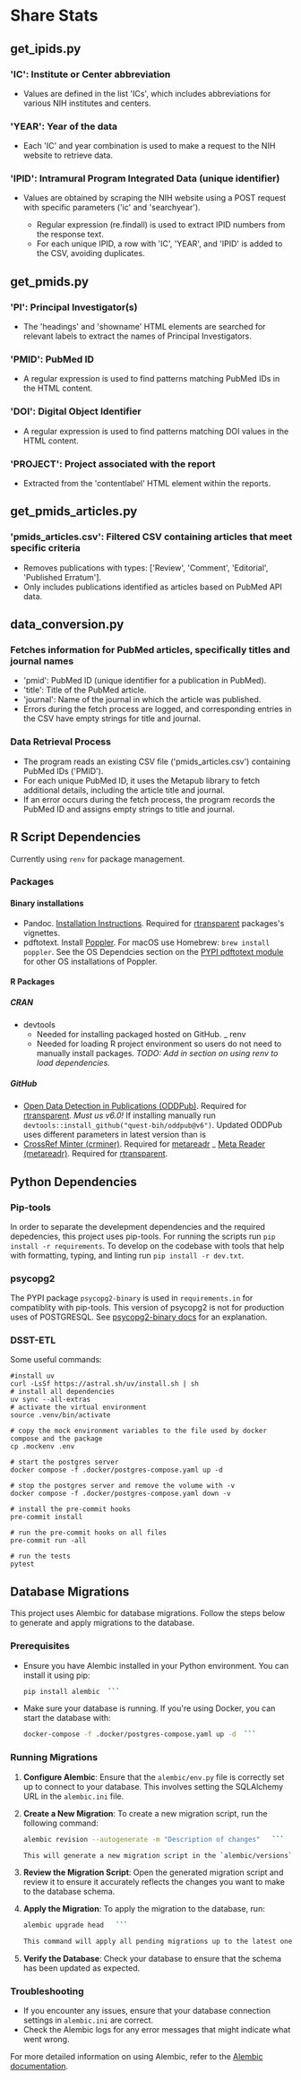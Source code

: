 # Share Stats

## get_ipids.py

### 'IC': Institute or Center abbreviation

- Values are defined in the list 'ICs', which includes abbreviations for various NIH institutes and centers.

### 'YEAR': Year of the data

- Each 'IC' and year combination is used to make a request to the NIH website to retrieve data.

### 'IPID': Intramural Program Integrated Data (unique identifier)

- Values are obtained by scraping the NIH website using a POST request with specific parameters ('ic' and 'searchyear').

  - Regular expression (re.findall) is used to extract IPID numbers from the response text.
  - For each unique IPID, a row with 'IC', 'YEAR', and 'IPID' is added to the CSV, avoiding duplicates.

## get_pmids.py

### 'PI': Principal Investigator(s)

- The 'headings' and 'showname' HTML elements are searched for relevant labels to extract the names of Principal Investigators.

### 'PMID': PubMed ID

- A regular expression is used to find patterns matching PubMed IDs in the HTML content.

### 'DOI': Digital Object Identifier

- A regular expression is used to find patterns matching DOI values in the HTML content.

### 'PROJECT': Project associated with the report

- Extracted from the 'contentlabel' HTML element within the reports.

## get_pmids_articles.py

### 'pmids_articles.csv': Filtered CSV containing articles that meet specific criteria

- Removes publications with types: ['Review', 'Comment', 'Editorial', 'Published Erratum'].
- Only includes publications identified as articles based on PubMed API data.

## data_conversion.py

### Fetches information for PubMed articles, specifically titles and journal names

- 'pmid': PubMed ID (unique identifier for a publication in PubMed).
- 'title': Title of the PubMed article.
- 'journal': Name of the journal in which the article was published.
- Errors during the fetch process are logged, and corresponding entries in the CSV have empty strings for title and journal.

### Data Retrieval Process

- The program reads an existing CSV file ('pmids_articles.csv') containing PubMed IDs ('PMID').
- For each unique PubMed ID, it uses the Metapub library to fetch additional details, including the article title and journal.
- If an error occurs during the fetch process, the program records the PubMed ID and assigns empty strings to title and journal.

## R Script Dependencies

Currently using `renv` for package management.

### Packages

#### Binary installations

- Pandoc. [Installation Instructions](https://pandoc.org/installing.html). Required for [rtransparent](https://github.com/serghiou/rtransparent) packages's vignettes.
- pdftotext. Install [Poppler](https://poppler.freedesktop.org/). For macOS use Homebrew: `brew install poppler`. See the OS Dependcies section on the [PYPI pdftotext module](https://pypi.org/project/pdftotext/) for other OS installations of Poppler.

#### R Packages

##### CRAN

- devtools
  - Needed for installing packaged hosted on GitHub.
_ renv
  - Needed for loading R project environment so users do not need to manually install packages. *TODO: Add in section on using renv to load dependencies.*

##### GitHub

- [Open Data Detection in Publications (ODDPub)](https://github.com/quest-bih/oddpub). Required for [rtransparent](https://github.com/serghiou/rtransparent). *Must us v6.0!* If installing manually run `devtools::install_github("quest-bih/oddpub@v6")`. Updated ODDPub uses different parameters in latest version than is
- [CrossRef Minter (crminer)](https://github.com/cran/crminer). Required for [metareadr](https://github.com/serghiou/metareadr)
_ [Meta Reader (metareadr)](https://github.com/serghiou/metareadr). Required for [rtransparent](https://github.com/serghiou/rtransparent).

## Python Dependencies

### Pip-tools

In order to separate the develepment dependencies and the required depedencies, this project uses pip-tools. For running the scripts run `pip install -r requirements`. To develop on the codebase with tools that help with formatting, typing, and linting run `pip install -r dev.txt`.

### psycopg2

The PYPI package `psycopg2-binary` is used in `requirements.in` for compatiblity with pip-tools. This version of psycopg2 is not for production uses of POSTGRESQL. See [psycopg2-binary docs](https://pypi.org/project/psycopg2-binary/) for an explanation.

### DSST-ETL

Some useful commands:

```
#install uv
curl -LsSf https://astral.sh/uv/install.sh | sh
# install all dependencies
uv sync --all-extras
# activate the virtual environment
source .venv/bin/activate

# copy the mock environment variables to the file used by docker compose and the package
cp .mockenv .env

# start the postgres server
docker compose -f .docker/postgres-compose.yaml up -d

# stop the postgres server and remove the volume with -v
docker compose -f .docker/postgres-compose.yaml down -v

# install the pre-commit hooks
pre-commit install

# run the pre-commit hooks on all files
pre-commit run -all

# run the tests
pytest
```

## Database Migrations

This project uses Alembic for database migrations. Follow the steps below to generate and apply migrations to the database.

### Prerequisites

- Ensure you have Alembic installed in your Python environment. You can install it using pip:
  ```bash
  pip install alembic  ```

- Make sure your database is running. If you're using Docker, you can start the database with:
  ```bash
  docker-compose -f .docker/postgres-compose.yaml up -d  ```

### Running Migrations

1. **Configure Alembic**: Ensure that the `alembic/env.py` file is correctly set up to connect to your database. This involves setting the SQLAlchemy URL in the `alembic.ini` file.

2. **Create a New Migration**: To create a new migration script, run the following command:
   ```bash
   alembic revision --autogenerate -m "Description of changes"   ```

   This will generate a new migration script in the `alembic/versions` directory.

3. **Review the Migration Script**: Open the generated migration script and review it to ensure it accurately reflects the changes you want to make to the database schema.

4. **Apply the Migration**: To apply the migration to the database, run:
   ```bash
   alembic upgrade head   ```

   This command will apply all pending migrations up to the latest one.

5. **Verify the Database**: Check your database to ensure that the schema has been updated as expected.

### Troubleshooting

- If you encounter any issues, ensure that your database connection settings in `alembic.ini` are correct.
- Check the Alembic logs for any error messages that might indicate what went wrong.

For more detailed information on using Alembic, refer to the [Alembic documentation](https://alembic.sqlalchemy.org/en/latest/).

